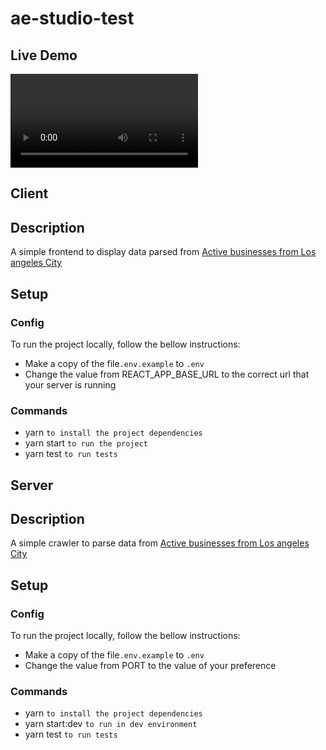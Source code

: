 # ae-studio-test

## Live Demo

![How to use](/assets/demo.mov)

## Client

## Description

A simple frontend to display data parsed from [Active businesses from Los angeles City](https://data.lacity.org/A-Prosperous-City/Listing-of-Active-Businesses/6rrh-rzua)


## Setup

### Config
To run the project locally, follow the bellow instructions:
  - Make a copy of the file`.env.example` to `.env`
  - Change the value from REACT_APP_BASE_URL to the correct url that your server is running
  
### Commands
 - yarn `to install the project dependencies`
 - yarn start `to run the project`
 - yarn test `to run tests`
 
## Server

## Description

A simple crawler to parse data from [Active businesses from Los angeles City](https://data.lacity.org/A-Prosperous-City/Listing-of-Active-Businesses/6rrh-rzua)


## Setup

### Config
To run the project locally, follow the bellow instructions:
  - Make a copy of the file`.env.example` to `.env`
  - Change the value from PORT to the value of your preference
  
### Commands
 - yarn `to install the project dependencies`
 - yarn start:dev `to run in dev environment`
 - yarn test `to run tests`